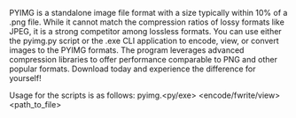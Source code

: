 PYIMG is a standalone image file format with a size typically within 10% of a .png file. While it cannot match the compression ratios of lossy formats like JPEG, it is a strong competitor among lossless formats. You can use either the pyimg.py script or the .exe CLI application to encode, view, or convert images to the PYIMG formats. The program leverages advanced compression libraries to offer performance comparable to PNG and other popular formats. Download today and experience the difference for yourself!

Usage for the scripts is as follows:
pyimg.<py/exe> <encode/fwrite/view> <path_to_file>
